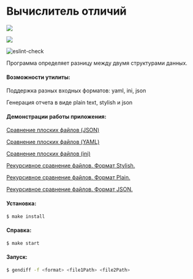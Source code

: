 # Вычислитель отличий

<a href="https://codeclimate.com/github/TIBET7/frontend-project-lvl2/maintainability"><img src="https://api.codeclimate.com/v1/badges/6b88f2e2c9f936e71826/maintainability" /></a>

<a href="https://codeclimate.com/github/TIBET7/frontend-project-lvl2/test_coverage"><img src="https://api.codeclimate.com/v1/badges/6b88f2e2c9f936e71826/test_coverage" /></a>

![eslint-check](https://github.com/TIBET7/frontend-project-lvl2/workflows/eslint-check/badge.svg)

Программа определяет разницу между двумя структурами данных.

#### Возможности утилиты:

<p>Поддержка разных входных форматов: yaml, ini, json<p>
<p>Генерация отчета в виде plain text, stylish и json<p>

#### Демонстрации работы приложения:

<p><a href = https://asciinema.org/a/7K9qyeIlZYMF8SWvTJVwvKbuR>Сравнение плоских файлов (JSON)</a></p>

<p><a href = https://asciinema.org/a/dzidkeRSWkYaqrmppGoZlcS5e>Сравнение плоских файлов (YAML)</a></p>

<p><a href = https://asciinema.org/a/WrkXyhR81vQyQXU7vCw05i0gl>Сравнение плоских файлов (ini)</a></p>

<p><a href = https://asciinema.org/a/JFkz79hMKyQiZrMn1MPbY69EY
WrkXyhR81vQyQXU7vCw05i0gl>Рекурсивное сравнение файлов. Формат Stylish.</a></p>

<p><a href = https://asciinema.org/a/rSZPc0z7otrIZb0Ud6wGhSxxY
WrkXyhR81vQyQXU7vCw05i0gl>Рекурсивное сравнение файлов. Формат Plain.</a></p>

<p><a href = https://asciinema.org/a/31EwY4awdSTLAWLjhhU9PeNf1
WrkXyhR81vQyQXU7vCw05i0gl>Рекурсивное сравнение файлов. Формат JSON.</a></p>

#### Установка:

```sh
$ make install
```
#### Справка:

```sh
$ make start

```
#### Запуск:

```sh
$ gendiff -f <format> <file1Path> <file2Path>

```





